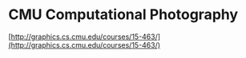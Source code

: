 # CMU Computational Photography

[http://graphics.cs.cmu.edu/courses/15-463/](http://graphics.cs.cmu.edu/courses/15-463/)
